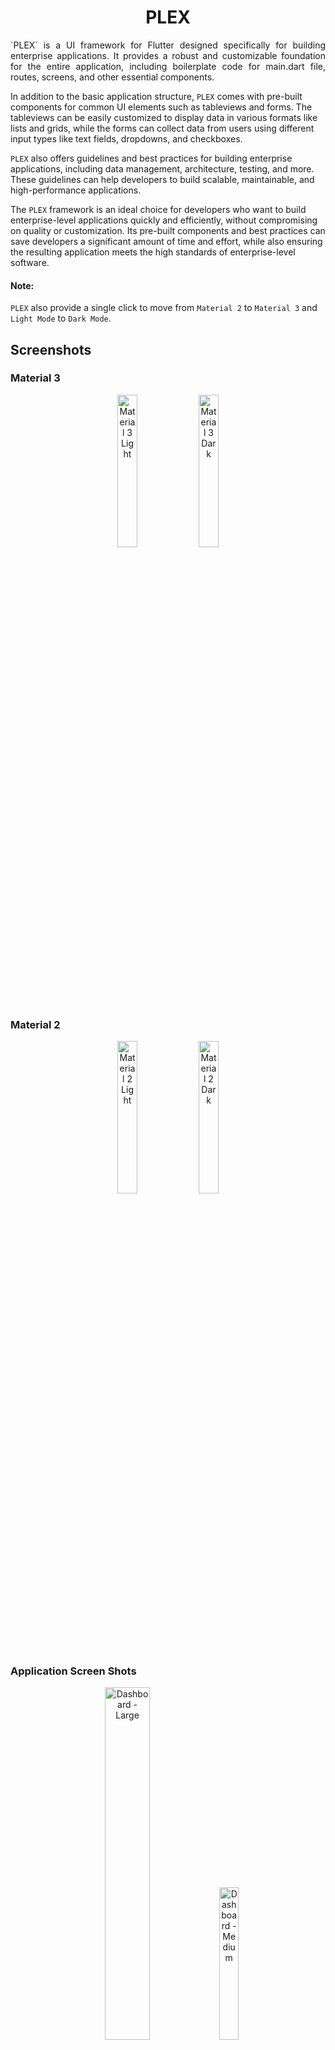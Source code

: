 # <div style="text-align: center;">PLEX</div>

<p style="text-align: justify;">
`PLEX` is a UI framework for Flutter designed specifically for building enterprise applications. It provides a robust and customizable foundation for the entire application, including boilerplate code for main.dart file, routes, screens, and other essential components.

In addition to the basic application structure, `PLEX` comes with pre-built components for common UI elements such as tableviews and forms. The tableviews can be easily customized to display data in various formats like lists and grids, while the forms can collect data from users using different
input
types like text fields, dropdowns, and checkboxes.

`PLEX` also offers guidelines and best practices for building enterprise applications, including data management, architecture, testing, and more. These guidelines can help developers to build scalable, maintainable, and high-performance applications.

The `PLEX` framework is an ideal choice for developers who want to build enterprise-level applications quickly and efficiently, without compromising on quality or customization. Its pre-built components and best practices can save developers a significant amount of time and effort, while also
ensuring
the resulting application meets the high standards of enterprise-level software.
</p>

#### Note:

`PLEX` also provide a single click to move from `Material 2` to `Material 3` and `Light Mode` to `Dark Mode`.

## Screenshots

### Material 3

<div style="text-align: center;">
<img alt="Material 3 Light" src="https://raw.githubusercontent.com/rehmnabdul/plex/main/screenshots/img_2.png"  width="25%" title="Material 3 Light"/>
<img alt="Material 3 Dark" src="https://raw.githubusercontent.com/rehmnabdul/plex/main/screenshots/img_4.png" width="25%" title="Material 3 Dark">
</div>

### Material 2

<div style="text-align: center;">
<img alt="Material 2 Light" src="https://raw.githubusercontent.com/rehmnabdul/plex/main/screenshots/img_1.png" width="25%" title="Material 2 Light"/>
<img alt="Material 2 Dark" src="https://raw.githubusercontent.com/rehmnabdul/plex/main/screenshots/img_3.png" width="25%" title="Material 2 Dark">
</div>

### Application Screen Shots

<div style="text-align: center;">
<img alt="Dashboard - Large" src="https://raw.githubusercontent.com/rehmnabdul/plex/main/screenshots/app/1.png" width="38%" title="Dashboard - Large"/>
<img alt="Dashboard - Medium" src="https://raw.githubusercontent.com/rehmnabdul/plex/main/screenshots/app/2.png" width="25%" title="Dashboard - Medium">
</div>

<div style="text-align: center;">
<img alt="Dashboard - Mobile" src="https://raw.githubusercontent.com/rehmnabdul/plex/main/screenshots/app/3.png" width="25%" title="Dashboard - Mobile"/>
<img alt="Dashboard Drawer - Mobile" src="https://raw.githubusercontent.com/rehmnabdul/plex/main/screenshots/app/4.png" width="25%" title="Dashboard Drawer - Mobile">
</div>

<div style="text-align: center;">
<img alt="Paginated Table" src="https://raw.githubusercontent.com/rehmnabdul/plex/main/screenshots/app/5.png" width="25%" title="Paginated Table"/>
<img alt="Updatable Widget" src="https://raw.githubusercontent.com/rehmnabdul/plex/main/screenshots/app/6.png" width="25%" title="Updatable Widget">
</div>

<div style="text-align: center;">
<img alt="Plex Form" src="https://raw.githubusercontent.com/rehmnabdul/plex/main/screenshots/app/7.png" width="25%" title="Plex Form"/>
<img alt="Drop Down Fields" src="https://raw.githubusercontent.com/rehmnabdul/plex/main/screenshots/app/8.png" width="25%" title="Drop Down Fields">
</div>

<div style="text-align: center;">
<img alt="Drop Down Fields" src="https://raw.githubusercontent.com/rehmnabdul/plex/main/screenshots/app/9.png" width="45%" title="Drop Down Fields"/>
<img alt="Navigation Menu - Theme Options" src="https://raw.githubusercontent.com/rehmnabdul/plex/main/screenshots/app/10.png" width="45%" title="Navigation Menu - Theme Options">
</div>

<div style="text-align: center;">
<img alt="Auto Dark Mode" src="https://raw.githubusercontent.com/rehmnabdul/plex/main/screenshots/app/11.png" width="70%" title="Auto Dark Mode"/>
<img alt="Auto Dark Mode" src="https://raw.githubusercontent.com/rehmnabdul/plex/main/screenshots/app/12.png" width="18%" title="Auto Dark Mode">
</div>

## Features

1. Create boilerplate code for an **Application**
2. Built in login screen
3. Built in User session manager
4. Free useful widgets
5. Free useful utilities
6. Built in screens and pages
7. Builtin form builder from model class
8. Code Generation For Models i.e. `copy()` and `asString()` method generation.
9. Dependency Injection based on TAGs.
10. Support `MVVM` pattern by providing `PlexViewModel` to help reduce boilerplate code and useful features 
11. Easy to integrate `SignalR` in Flutter

## Getting started

Install the `plex` in your application.

```dart
  plex: ^version
```

## Usage

## Microsoft SignalR

```dart
PlexSignalR.config = PlexSignalRConfig(
  "https://serverurl:port",
  "hubPath",
  remoteMethods: [
  //Define Local Methods To Be Invoked By Server
  PlexSignalRMethod("OnEvent", (arguments) {
      print(arguments);
    }),
    PlexSignalRMethod("NewTest", (arguments) {
      print(arguments);
    }),
  ],
  onClose: (error) {},
  onConnecting: (error) {},
);
 
await PlexSignalR.instance.start();

//Invoke Server Methods
PlexSignalR.instance.invoke("JoinGroup", ["FL1"]);
PlexSignalR.instance.invoke("JoinGroup", ["FL2"]);

//Invoke Server Methods
PlexSignalR.instance.invoke("SendEventToGroup", ["FL1", "From Group 1"]);
PlexSignalR.instance.invoke("SendEventToGroup", ["FL2", "From Group 2"]);

//Invoke Server Methods
PlexSignalR.instance.invoke("LeaveGroup", ["FL2"]);

//Invoke Server Methods
PlexSignalR.instance.invoke("SendEventToGroup", ["FL1", "From Group 1"]);
PlexSignalR.instance.invoke("SendEventToGroup", ["FL2", "From Group 2"]);
PlexSignalR.instance.invoke("SendEventToAllByMethod", ["NewTest", "For New Test"]);
```

## Widgets

1. `PlexWidget` 
   - Updatable widget and controlled by a controller. Replaces the use of BLoC or provider pattern
2. `PlexDataTable`
   - View Data in a tabular form. Sort By Any Column, Search By Any Column, Export as Excel builtin functions
3. `PlexAdvanceDataTable`
   - Modern Data Table for more feature rich experience, Export as Excel & Pdf
4. `PlexInputWidget`
   - Simple Widget to create a `TextInputField`, `DropdownField`, `DatePickerField` and `MultiSelectionFiel`
   - There are lots of features available for each field
5. `PlexFormWidget`
   - Extend any model class with `PlexForm` and `override` method `getFields()` and configure UI fields. All the form layout will be created automatically.
6. `PlexLoader`
   - Show loading anywhere in application by displaying widget `PlexLoader`
7. `PlexShimmer`
   - Show shimmer widget when data is loading by displaying widget `PlexShimmer`

#### PlexInputWidget - V1

###### Usage

```dart
/// Input Types
/// PlexInputWidgetType.typeInput
/// PlexInputWidgetType.typeDropdown
/// PlexInputWidgetType.typeDate
/// PlexInputWidgetType.typeButton

PlexInputWidget(
    title: "Username / Email",
    
    type: PlexInputWidgetType.typeInput,
    inputHint: "Enter Your Email or Username",
    inputController: usernameController,
    inputOnChange: (value) {},
    inputOnSubmit: (value) {},
    inputAction: TextInputAction.go,
    inputKeyboardType: TextInputType.name,
    isPassword: false,
    
    dropdownItemOnSelect: (item) {},
    dropdownItemAsString: (item) => item.toString(),
    dropdownItems: const ["Data"],
    dropdownAsyncItems: Future(() => ["Data"]),
    dropdownSelectionController: PlexWidgetController(),
    dropDownLeadingIcon: (item) => const Icon(Icons.add),
    dropdownItemWidget: (item) => const Text("Data"),
    dropdownOnSearch: (query, item) { return true; },
    dropdownCustomOnTap: () {},
    
    buttonClick: ,
    buttonIcon: ,
    buttonColor: ,
    
    useMargin: ,
    margin: ,
    fieldColor: ,
    editable: ,
    helperText: ,
)
```

#### PlexInputWidget - V2

###### Usage

```dart
PlexFormFieldInput(...)

//PlexFormFieldDateType.typeDate
//PlexFormFieldDateType.typeTime
//PlexFormFieldDateType.typeDateTime
PlexFormFieldDate(type: PlexFormFieldDateType.typeDateTime, ...)

PlexFormFieldDropdown(...)

PlexFormFieldMultiSelect(...)

PlexFormFieldAutoComplete(...)

PlexFormFieldButton(...)
```

#### Persistent Storage

```dart
//Only initialize if you are not using PlexApp 
//and using PlexDb separately
PlexDb.initialize();

PlexDb.instance.setString("Key", "Value");
PlexDb.instance.getString("Key");

PlexDb.instance.setBool("Key", true);
PlexDb.instance.getBool("Key");
```

### Messaging

```dart
BuildContext context;
context.showSnackBar("Your Message...");
```

### Utils

#### Dimension Utilities
```dart
Dim.mini          //Dimension of 2
Dim.smallest      //Dimension of 4
Dim.small         //Dimension of 8
Dim.medium        //Dimension of 16
Dim.large         //Dimension of 32
```

#### Spacing Utilities
```dart
spaceMini()       //Widget with height width 2
spaceSmallest()   //Widget with height width 4
spaceSmall()      //Widget with height width 8
spaceMedium()     //Widget with height width 16
space(Any Double) //Widget with custom height anf width
```

#### Console Utilities
```dart
console("Your Message In Console", '(optional) enable print in release build')
```

#### Show Messages & Toast
```dart
//If Using PlexApp 
showMessage("Your Message");

// If not using PlexAp 
context.showMessage("Your Message");

//You can use following options as parameter
String message
String title,
Widget? titleWidget,
Widget? messageWidget,
MessageType type = MessageType.info,
MessageStyle style = MessageStyle.flatColored,
bool autoClose = true,
int autoCloseDurationSeconds = 5,
Alignment alignment = Alignment.bottomRight,
TextDirection textDirection = TextDirection.ltr,
bool showAnimation = false,
int animationDurationMillis = 300,
Widget? customIcon,
```

#### Widget Utilities
```dart
createWidget((){
  //Any Calculation or Custom Logic Here...
  return Container();
})
```

#### Async Utilities
```dart
//This will delay your code for 500 millis then do the work
//Usefully when you want to execute a task after navigation or when UI is still building
delay(() {
  //Your Logic Here
  return 'Any Object';
})

runAsync(() {
  //Your Logic Here will be Asynchronously run
  return "Any Object"
})
```

#### List Utilities
```dart
//List.sort() doesn't return anything so we need a extra line to sort the list og type T
//You can use this method to sort and use in one single line
List<T> result = List<T>.sortAndReturn();

//Will return a Map<Key, List<T>> by grouping the list on some condition
Map<String, List<User>> usersByCities = List<User>.groupBy((user) {
  return user.city;
});
```

#### Loading Widget
```dart
PlexLoadingV1()

PlexLoadingV2()
```

#### String Utils
```dart
/// "2012-02-27"
/// "2012-02-27 13:27:00"
/// "2012-02-27 13:27:00.123456789z"
/// "2012-02-27 13:27:00,123456789z"
/// "20120227 13:27:00"
/// "20120227T132700"
/// "20120227"
/// "+20120227"
/// "2012-02-27T14Z"
/// "2012-02-27T14+00:00"
/// "-123450101 00:00:00 Z": in the year -12345.
/// "2002-02-27T14:00:00-0500"
/// "2002-02-27T19:00:00Z"

DateTime time = "2012-02-27 13:27:00".toDate();
```

#### DateTime Utilities
```dart
var dateInString = DateTime.now().toDDMMMHHmmss();
var dateInString = DateTime.now().toMMMDDYYYY();

//Convert DateTime to String in custom format
var dateInString = DateTime.now().toFormattedString("hh:mm:ss a");

// Will return the time difference in hours or minutes or in seconds 
var timeDifference = "20120227 13:27:00".toDate().getDifferenceString();
```

-------------------------------------------------------------------------------------------

### Code Generation

Update your code like below:

##### 1. Dependency
   Add Dev Dependency in the `pubspec.yaml`
```yaml
dev_dependencies:
  # Other Dev Dependencies
  build_runner: 2.4.8
  # Other Dev Dependencies
```

#### 2. Code Changes
```dart
import 'package:plex/plex_annotations/plex_annotations.dart';

/// 1. Add part file path in the file, name of the file 
///    must be same as your model class file
part 'order.plex.dart';


/// 2. Annotate the model class with [plexAnnotationModel]
@plexAnnotationModel
class Order {
  late String name;
  late String id;
  late List<String> names;
  late double amount;

  /// 3. Create an empty constructor with no argument in the model
  Order();
}
```

#### 3. Terminal Command
Run the following command in terminal of main directory of project

```commandline
flutter pub run build_runner build --delete-conflicting-outputs
```

-------------------------------------------------------------------------------------------


### Dependency Injection

You can use dependency injection as below:

##### 1. Inject Dependencies
```dart
///Test Model Class
class Model {
  int modelId;
  String modelTitle;
  
  const Model(this.modelId, this.modelTitle);
}

/// Inject Singleton Object, You can use optional tag in it also
injectSingleton(Model(1, "Singleton Model"));

/// Inject Singleton Object Lazy, You can use optional tag in it also
injectSingletonLazy((parm) => const Model(1, parm["title"]), tag: "singleton_model");

/// Inject Factory Object that will be created everytime, You can use optional tag in it also
injectFactory((parm) => Model(2, parm["title"]), tag: "factory_model");
```

##### 2. Get Dependencies
```dart
///Get the SINGLETON model like this
var singletonModel = fromPlex<Model>();

///Get the LAZY SINGLETON model like this
///With optional {parm} to be used by builder
var singletonModelLazy = fromPlex<Model>(tag: "singleton_model", parm: { "title": "Test Model"});

///Get the Factory model like this
///With optional {parm} to be used by builder 
var factoryModel = fromPlex<Model>(parm: { "title": "Test Model"});
```

------


### MVVM Usage

You can use MVVM ViewModel as below:

##### 1. Create Your Screen i.e. `HomeScreen`:
```dart

class HomeScreen extends PlexScreen {} 

class _HomeScreenState extends PlexState<HomeScreen> {
  
  showBottomSheet() {
    ///Example
    ///Show Bottom Sheet Logic Here
  }
}
```

##### 2. Create `ViewModel` Your Screen `HomeScreen`:
```dart
class HomeScreenViewModel extends PlexViewModel<HomeScreen, _HomeScreenState>{
   /// Mode All Youe Data Access Logic Here
   
   exampleFunction() {
     showLoading();
     hideLoading();
     
     toast('Your Message');
     toastDelayed('Your Message');
     
     ///state will be of type `_HomeScreenState`
     ///So you can call any function or access any field from '_HomeScreenState'
     state?.showBottomSheet();
   }
}
```

##### 3. Initialize `ViewModel` of any Screen and Use in `_HomeScreenState`

```dart
class _HomeScreenState extends PlexState<HomeScreen> {
  
  /// If using Plex Dependency Injection
  /// i.e. injectSingleton(HomeScreenViewModel());
  var viewModel = fromPlex<HomeScreenViewModel>();
  
  ///Or Simply by creating object of view model
  var viewModel = HomeScreenViewModel();
  
  initState() {
    super.initState();
    viewModel.setState(this);
  }
  
  ///Other Logic and Functions
  ///....
          
  showBottomSheet() {
    ///Example
    ///Show Bottom Sheet Logic Here
  }
}
```

------

### Complete Example of Using PlexApp

- You can also see example project to see the whole project usage in action.

```dart
import 'package:flutter/material.dart';
import 'package:plex/plex_networking/plex_networking.dart';
import 'package:plex/plex_package.dart';
import 'package:plex/plex_route.dart';
import 'package:plex/plex_screens/plex_dashboard_screen.dart';
import 'package:plex/plex_screens/plex_login_screen.dart';
import 'package:plex/plex_user.dart';
import 'package:plex/plex_widgets/plex_data_table.dart';
import 'package:plex_app/screens/home_screen.dart';
import 'package:plex_app/screens/second_screen.dart';

class Routes {
  static const dashboardScreen = "/dashboard";
  static const secondScreen = "/second";
}

class AppUser extends PlexUser {
  late String email;
  late String userName;
  List<String>? rules;

  AppUser.init({required this.email, required this.userName, this.rules});
 
  @override
  String? getPictureUrl() {
    return "https://images.pexels.com/photos/631317/pexels-photo-631317.jpeg";
  }

  @override
  String getLoggedInEmail() => email;

  @override
  List<String>? getLoggedInRules() => rules;

  @override
  String getLoggedInUsername() => userName;

  @override
  String getLoggedInFullName() => userName;

  @override
  Map<String, dynamic> toJson() {
    final map = <String, dynamic>{};
    map['userName'] = userName;
    map['email'] = email;
    map['rules'] = rules;
    return map;
  }

  AppUser.fromJson(Map<String, dynamic> map) {
    userName = map["userName"];
    email = map["email"];
    rules = map["rules"];
  }
}

void main() async {
  getTableData() => [
    [
      PlexDataCell.text("1"),
      PlexDataCell.text("First"),
      PlexDataCell.text("Person"),
      PlexDataCell.text("EMP953312RT"),
      PlexDataCell.text("Software Engineer"),
      PlexDataCell.text("Grade"),
      PlexDataCell.custom(
        "First Company Pvt. Ltd",
        const DataCell(
          Text("First Company Pvt. Ltd", style: TextStyle(color: Colors.brown)),
        ),
      ),
    ],
    [
      PlexDataCell.text("2"),
      PlexDataCell.text("Second"),
      PlexDataCell.text("Person"),
      PlexDataCell.text("EMP95313RT"),
      PlexDataCell.text("Software Engineer"),
      PlexDataCell.text("Scale"),
      PlexDataCell.custom(
        "Second Company Pvt. Ltd",
        const DataCell(
          Text("Second Company Pvt. Ltd", style: TextStyle(color: Colors.green)),
        ),
      )
    ],
  ];

  ///Setting Theme First Method : Customized Theme
  PlexTheme.appTheme = ThemeData(
     useMaterial3: true,
     colorSchemeSeed: const Color(0xFF26A9E1),
  );
  
  runApp(PlexApp(
     ///Setting Theme Second Method : Theme By Color
     // themeFromColor: const Color(0xFF26A9E1),
     ///Setting Theme Third Method : Theme By Image
     // themeFromImage: const AssetImage("assets/img.png"),
    appInfo: PlexAppInfo(
      title: "Auto Backup",
      appLogo: const Icon(Icons.account_balance),
      appLogoDark: const Icon(Icons.account_balance, color: Colors.white),
      initialRoute: Routes.dashboardScreen,
      versionCode: 1,
      versionName: "v1.0.0",
    ),
    useAuthorization: true,
    onInitializationComplete: () {
      PlexNetworking.instance.allowBadCertificateForHTTPS();
    },
    loginConfig: PlexLoginConfig(
      debugUsername: 'test',
      debugPassword: 'password',
      additionalWidgetsTop: (context) => const Text("Login Screen"),
      additionalWidgetsBottom: (context) => const Text("Login Screen End"),
      onLogin: (context, email, password) async {
        return AppUser.init(userName: "Abdur Rahman", email: "ar@mail.com");
      },
      userFromJson: (userData) {
        return AppUser.fromJson(userData);
      },
    ),
    dashboardConfig: PlexDashboardConfig(
      disableExpandNavigationRail: false,
      disableNavigationRail: false,
      disableBottomNavigation: false,
      showThemeSwitch: true,
      showBrightnessSwitch: true,
      showMaterialSwitch: true,
      appbarActions: [
        MenuItemButton(
          leadingIcon: const Icon(Icons.abc_outlined),
          child: const Text("ABC"),
          onPressed: () {},
        ),
        MenuItemButton(
          leadingIcon: const Icon(Icons.account_tree_outlined),
          child: const Text("Tree"),
          onPressed: () {},
        ),
        MenuItemButton(
          leadingIcon: const Icon(Icons.account_balance_outlined),
          child: const Text("Balance"),
          onPressed: () {},
        ),
      ],
      dashboardScreens: [
        PlexRoute(
          route: Routes.dashboardScreen,
          category: "Tables",
          title: "Data Table Widget Usage",
          shortTitle: 'Data Table',
          logo: const Icon(Icons.account_balance_outlined),
          screen: (context) => PlexDataTable(
            enableSearch: true,
            enablePrint: true,
            onRefresh: () {
              getTableData();
            },
            headerTextStyle: const TextStyle(fontWeight: FontWeight.bold),
            headerBackground: Colors.redAccent,
            border: TableBorder.all(color: Colors.black12),
            columns: [
              PlexDataCell.text("Id"),
              PlexDataCell.text("First Name"),
              PlexDataCell.text("Last Name"),
              PlexDataCell.text("Emp Code"),
              PlexDataCell.text("Designation"),
              PlexDataCell.text("Grade"),
              PlexDataCell.text("Company"),
            ],
            rows: List.empty(), //getTableData(),
          ),
        ),
        PlexRoute(
          route: "/paginated-table",
          category: "Paginated Tables",
          title: "Paginated Data Table",
          shortTitle: 'Paginated Table',
          logo: const Icon(Icons.account_balance_outlined),
          screen: (context) => PlexDataTableWithPages(
            columns: [
              PlexDataCell.text("Id"),
              PlexDataCell.text("First Name"),
              PlexDataCell.text("Last Name"),
              PlexDataCell.text("Emp Code"),
              PlexDataCell.text("Designation"),
              PlexDataCell.text("Grade"),
              PlexDataCell.text("Company"),
            ],
            rows: getTableData(),
          ),
        ),
        PlexRoute(
          route: "/update-widget",
          title: "Updatable Widget Usage",
          shortTitle: 'Updatable Widget',
          logo: const Icon(Icons.browser_updated),
          screen: (context) => const UpdatableScreen(),
        ),
        PlexRoute(
          route: "/form-usage",
          title: "Form Widget Usage",
          shortTitle: 'Form Widget',
          logo: const Icon(Icons.format_align_center),
          screen: (context) => const FormUsageScreen(),
        ),
      ],
    ),
  ));
}
``` 